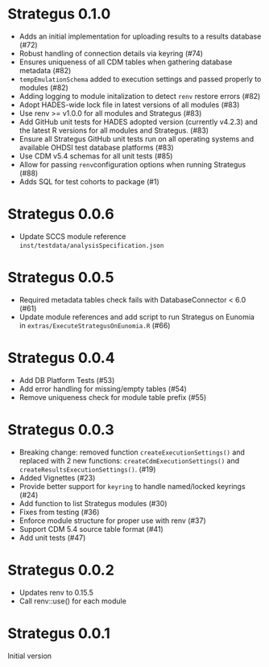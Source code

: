 Strategus 0.1.0
===============

- Adds an initial implementation for uploading results to a results database (#72)
- Robust handling of connection details via keyring (#74)
- Ensures uniqueness of all CDM tables when gathering database metadata (#82)
- `tempEmulationSchema` added to execution settings and passed properly to modules (#82)
- Adding logging to module initalization to detect `renv` restore errors (#82)
- Adopt HADES-wide lock file in latest versions of all modules (#83)
- Use renv >= v1.0.0 for all modules and Strategus (#83)
- Add GitHub unit tests for HADES adopted version (currently v4.2.3) and the latest R versions for all modules and Strategus. (#83)
- Ensure all Strategus GitHub unit tests run on all operating systems and available OHDSI test database platforms (#83)
- Use CDM v5.4 schemas for all unit tests (#85)
- Allow for passing `renv`configuration options when running Strategus (#88)
- Adds SQL for test cohorts to package (#1)

Strategus 0.0.6
===============

- Update SCCS module reference `inst/testdata/analysisSpecification.json` 

Strategus 0.0.5
===============

- Required metadata tables check fails with DatabaseConnector < 6.0 (#61)
- Update module references and add script to run Strategus on Eunomia in `extras/ExecuteStrategusOnEunomia.R` (#66)

Strategus 0.0.4
===============

- Add DB Platform Tests (#53)
- Add error handling for missing/empty tables (#54)
- Remove uniqueness check for module table prefix (#55)

Strategus 0.0.3
===============

- Breaking change: removed function `createExecutionSettings()` and replaced with 2 new functions: `createCdmExecutionSettings()` and `createResultsExecutionSettings()`. (#19)
- Added Vignettes (#23)
- Provide better support for `keyring` to handle named/locked keyrings (#24)
- Add function to list Strategus modules (#30)
- Fixes from testing (#36)
- Enforce module structure for proper use with renv (#37)
- Support CDM 5.4 source table format (#41)
- Add unit tests (#47)


Strategus 0.0.2
===============

- Updates renv to 0.15.5
- Call renv::use() for each module


Strategus 0.0.1
===============

Initial version
